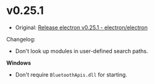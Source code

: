 # v0.25.1

* Original: [Release electron v0.25.1 - electron/electron](https://github.com/electron/electron/releases/tag/v0.25.1)

Changelog:

* Don't look up modules in user-defined search paths.

**Windows**

* Don't require `BluetoothApis.dll` for starting.
